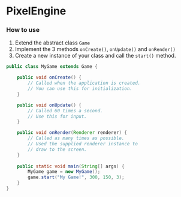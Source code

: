 # PixelEngine

### How to use
1. Extend the abstract class `Game`
2. Implement the 3 methods `onCreate()`, `onUpdate()` and `onRender()`  
3. Create a new instance of your class and call the `start()` method.
```java
public class MyGame extends Game {

	public void onCreate() {
		// Called when the application is created.
		// You can use this for initialization.
	}

	public void onUpdate() {
		// Called 60 times a second.
		// Use this for input.
	}

	public void onRender(Renderer renderer) {
		// Called as many times as possible.
		// Used the supplied renderer instance to
		// draw to the screen.
	}
	
	public static void main(String[] args) {
		MyGame game = new MyGame();
		game.start("My Game!", 300, 150, 3);
	}
}
```
